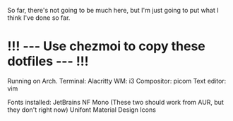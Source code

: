 So far, there's not going to be much here, but I'm just going to put what I
think I've done so far.

# !!! --- Use chezmoi to copy these dotfiles --- !!!


Running on Arch.
Terminal: Alacritty
WM: i3
Compositor: picom
Text editor: vim

Fonts installed: JetBrains NF Mono
(These two should work from AUR, but they don't right now)
Unifont
Material Design Icons
